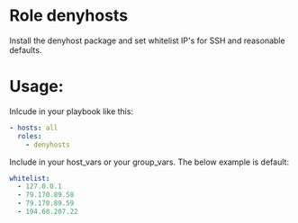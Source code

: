 # Role denyhosts

Install the denyhost package and set whitelist IP's
for SSH and reasonable defaults.

# Usage:

Inlcude in your playbook like this:

```yaml
- hosts: all
  roles:
    - denyhosts
```

Include in your host_vars or your group_vars.
The below example is default:

```yaml
whitelist:
  - 127.0.0.1
  - 79.170.89.58
  - 79.170.89.59
  - 194.60.207.22
```
